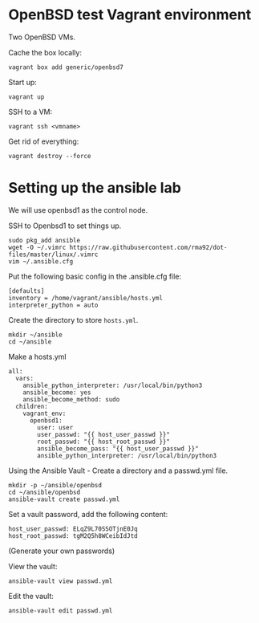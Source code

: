 # OpenBSD test Vagrant environment
Two OpenBSD VMs.

Cache the box locally:
```
vagrant box add generic/openbsd7
```
Start up:
```
vagrant up
```

SSH to a VM:
```
vagrant ssh <vmname>
```

Get rid of everything:
```
vagrant destroy --force
```

# Setting up the ansible lab
We will use openbsd1 as the control node.

SSH to Openbsd1 to set things up.
```
sudo pkg_add ansible
wget -O ~/.vimrc https://raw.githubusercontent.com/rma92/dot-files/master/linux/.vimrc
vim ~/.ansible.cfg
```

Put the following basic config in the .ansible.cfg file:
```
[defaults]
inventory = /home/vagrant/ansible/hosts.yml
interpreter_python = auto
```

Create the directory to store `hosts.yml`.

```
mkdir ~/ansible
cd ~/ansible
```

Make a hosts.yml
```
all:
  vars:
    ansible_python_interpreter: /usr/local/bin/python3
    ansible_become: yes
    ansible_become_method: sudo
  children:
    vagrant_env:
      openbsd1:
        user: user
        user_passwd: "{{ host_user_passwd }}"
        root_passwd: "{{ host_root_passwd }}"
        ansible_become_pass: "{{ host_user_passwd }}"
        ansible_python_interpreter: /usr/local/bin/python3
```

Using the Ansible Vault - Create a directory and a passwd.yml file.
```
mkdir -p ~/ansible/openbsd
cd ~/ansible/openbsd
ansible-vault create passwd.yml
```
Set a vault password, add the following content:
```
host_user_passwd: ELqZ9L70SSOTjnE0Jq
host_root_passwd: tgM2Q5h8WCeibIdJtd
```
(Generate your own passwords)

View the vault:
```
ansible-vault view passwd.yml
```
Edit the vault:
```
ansible-vault edit passwd.yml
```



